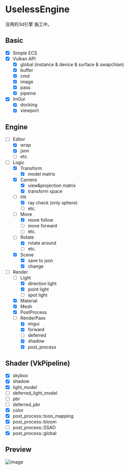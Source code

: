 # UselessEngine
 没用的3d引擎
 施工中。

Basic
-----

- [x] Simple ECS
- [x] Vulkan API
    - [x] global (instance & device & surface & swapchian)
    - [x] buffer
    - [x] cmd
    - [x] image
    - [x] pass
    - [x] pipeine
- [x] ImGui
    - [x] docking
    - [x] viewport

Engine
----

- [ ] Editor
    - [x] wrap
    - [x] json
    - [ ] etc.
- [ ] Logic
    - [x] Transform
	    - [x] model matrix
    - [x] Camera
	    - [x] view&projection matrix
	    - [x] transform space
    - [ ] Hit
	    - [x] ray check (only sphere)
	    - [ ] etc.
    - [ ] Move
	    - [x] move follow
	    - [ ] move forward
	    - [ ] etc.
    - [ ] Rotate
	    - [x] rotate around
	    - [ ] etc.
    - [x] Scene
	    - [x] save to json
	    - [x] change
- [ ] Render
    - [ ] Light
	    - [x] direction light
	    - [x] point light
	    - [ ] spot light
    - [x] Material
    - [x] Mesh
    - [x] PostProcess
    - [ ] RenderPass
	    - [x] imgui
	    - [x] forward
	    - [ ] deferred
	    - [x] shadow
	    - [x] post_process

Shader (VkPipeline)
-----

- [x] skybox
- [x] shadow
- [x] light_model
- [ ] deferred_light_model
- [ ] pbr
- [ ] deferred_pbr
- [x] color
- [x] post_process::toon_mapping
- [x] post_process::bloom
- [ ] post_process::SSAO
- [x] post_process::global

Preview
-----
![image](https://github.com/z11027747/UselessEngine/assets/24534845/fb89104b-c762-40e2-91f2-fb17eb9c0cdd)

